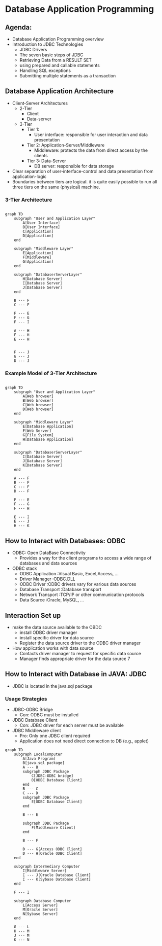 # Database Application Programming

## Agenda:
* Database Application Programming overview
* Introduction to JDBC Technologies
  * JDBC Drivers
  * The seven basic steps of JDBC
  * Retrieving Data from a RESULT SET
  * using prepared and callable statements
  * Handling SQL exceptions
  * Submitting multiple statements as a transaction

## Database Application Architecture
* Client-Server Architectures
  * 2-Tier
    * Client
    * Data-server
  * 3-Tier
    * Tier 1:
      * User interface: responsible for user interaction and data presentation
    * Tier 2: Application-Server/Middleware
      * Middleware: protects the data from direct access by the clients
    * Tier 3: Data-Server
      * DB server: responsible for data storage
* Clear separation of user-interface-control and data presentation from application-logic
* Boundaries between tiers are logical. it is quite easily possible to run all three tiers on the same (physical) machine.

### **3-Tier Architecture**

```mermaid

graph TD
    subgraph "User and Application Layer" 
        A[User Interface]
        B[User Interface]
        C[Application]
        D[Application]
    end
    
    subgraph "Middleware Layer" 
        E[Application]
        F[Middleware]
        G[Application]
    end
    
    subgraph "DatabaserServerLayer" 
        H[Database Server]
        I[Database Server]
        J[Database Server]
    end
    
    B --- F
    C --- F
    
    F --- E
    F --- G
    F --- I

    A --- H
    F --- H
    E --- H
    
    
    F --- J
    G --- J
    D --- J
```

### Example Model of 3-Tier Architecture

```mermaid

graph TD
    subgraph "User and Application Layer" 
        A[Web browser]
        B[Web browser]
        C[Web browser]
        D[Web browser]
    end
    
    subgraph "Middleware Layer" 
        E[Database Application]
        F[Web Server]
        G[File System]
        H[Database Application]
    end
    
    subgraph "DatabaserServerLayer" 
        I[Database Server]
        J[Database Server]
        K[Database Server]
    end
    
    A --- F
    B --- F
    C --- F
    D --- F
    
    F --- E
    F --- G
    F --- H
    
    E --- I
    E --- J
    H --- K
```

## How to Interact with Databases: ODBC
* ODBC: Open DataBase Connectivity
  * Provides a way for the client programs to access a wide
    range of databases and data sources
* ODBC stack 
  * ODBC Application :Visual Basic, Excel,Access, ... 
  * Driver Manager :ODBC.DLL 
  * ODBC Driver :ODBC drivers vary for various data sources 
  * Database Transport :Database transport 
  * Network Transport :TCP/IP or other communication protocols 
  * Data Source :Oracle, MySQL, ...

## Interaction Set up
* make the data source available to the OBDC
  * install ODBC driver manager
  * install specific driver for data source
  * Register the data source
    driver to the ODBC driver
    manager
* How application works with data source
  * Contacts driver manager to
    request for specific data
    source
  * Manager finds appropriate
    driver for the data source
    7

## How to Interact with Database in JAVA: JDBC
* JDBC is located in the java.sql package

### Usage Strategies
* JDBC-ODBC Bridge
  * Con: ODBC must be
    installed
* JDBC Database Client 
  * Con: JDBC driver for each
    server must be available
* JDBC Middleware client
  * Pro: Only one JDBC client required
  * Application does not need
    direct connection to DB
    (e.g., applet)

```mermaid
graph TD
    subgraph LocalComputer 
        A[Java Program]
        B[java.sql package]
        A --- B
        subgraph JDBC Package 
            C[JDBC-ODBC bridge]
            D[ODBC Database Client]
        end
        B --- C
        C --- D
        subgraph JDBC Package 
            E[ODBC Database Client]
        end
        
        B --- E
        
        subgraph JDBC Package 
            F[Middleware Client]
        end
        
        B --- F
        
        D --- G[Access ODBC Client]
        D --- H[Oracle ODBC Client]
    end
    
    subgraph Intermediary Computer 
        I[Middleware Server]
        I --- J[Oracle Database Client]
        I --- K[Sybase Database Client]
    end
    
    F --- I
    
    subgraph Database Computer 
        L[Access Server]
        M[Oracle Server]
        N[Sybase Server]
    end
    
    G --- L
    H --- M
    J --- M
    K --- N
    
```